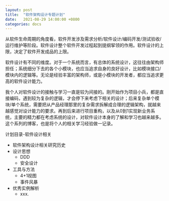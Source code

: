```yaml
---
layout: post
title:  "软件架构设计专题计划"
date:   2021-08-29 14:00:00 +0800
categories: docs
---
```


从软件生命周期的角度看，软件开发涉及需求分析/软件设计/编码开发/测试验收/运行维护等阶段。软件设计整个软件开发过程起到提纲挈领的作用。软件设计的上限，决定了软件开发成品的上限。

软件设计有不同的维度。对于一个系统而言，有总体的系统设计，这往往由架构师担任；系统细分下去的各个小模块，也应当追求自身的良好设计，比如模块接口/模块内的逻辑等。无论是经验丰富的架构师，或是小模块的开发者，都应当追求更高的软件设计能力。

我个人对软件设计的接触与学习一直是较为间接的。刚开始作为项目小兵，都是直接编码，遇到较为复杂的逻辑，才会停下来考虑下相关的设计；后来复杂单个模块/单个系统，需要把从产品经理那里的复杂需求拆解成合理的逻辑架构，就越来越感觉对设计能力的要求。再到后来进行项目重构，以及从0到1实现新业务系统，主要的精力都在考虑系统的设计，对软件设计本身的了解和学习也越来越多。这个系列的博客，也是将个人的相关学习经验做一记录。

计划目录-软件设计相关
- 软件架构设计相关研究历史
- 设计思想
   - DDD
   - 安全设计
- 工具与方法
   - 4+1视图
   - 事件风暴
- 优秀实例解析
   - xxx.








